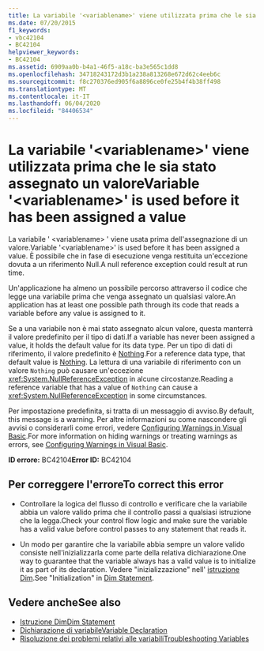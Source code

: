 ```yaml
---
title: La variabile '<variablename>' viene utilizzata prima che le sia stato assegnato un valore
ms.date: 07/20/2015
f1_keywords:
- vbc42104
- BC42104
helpviewer_keywords:
- BC42104
ms.assetid: 6909aa0b-b4a1-46f5-a18c-ba3e565c1dd8
ms.openlocfilehash: 34718243172d3b1a238a813268e672d62c4eeb6c
ms.sourcegitcommit: f8c270376ed905f6a8896ce0fe25b4f4b38ff498
ms.translationtype: MT
ms.contentlocale: it-IT
ms.lasthandoff: 06/04/2020
ms.locfileid: "84406534"
---
```

# <a name="variable-variablename-is-used-before-it-has-been-assigned-a-value"></a><span data-ttu-id="06319-102">La variabile '\<variablename>' viene utilizzata prima che le sia stato assegnato un valore</span><span class="sxs-lookup"><span data-stu-id="06319-102">Variable '\<variablename>' is used before it has been assigned a value</span></span>
<span data-ttu-id="06319-103">La variabile ' \<variablename> ' viene usata prima dell'assegnazione di un valore.</span><span class="sxs-lookup"><span data-stu-id="06319-103">Variable '\<variablename>' is used before it has been assigned a value.</span></span> <span data-ttu-id="06319-104">È possibile che in fase di esecuzione venga restituita un'eccezione dovuta a un riferimento Null.</span><span class="sxs-lookup"><span data-stu-id="06319-104">A null reference exception could result at run time.</span></span>  
  
 <span data-ttu-id="06319-105">Un'applicazione ha almeno un possibile percorso attraverso il codice che legge una variabile prima che venga assegnato un qualsiasi valore.</span><span class="sxs-lookup"><span data-stu-id="06319-105">An application has at least one possible path through its code that reads a variable before any value is assigned to it.</span></span>  
  
 <span data-ttu-id="06319-106">Se a una variabile non è mai stato assegnato alcun valore, questa manterrà il valore predefinito per il tipo di dati.</span><span class="sxs-lookup"><span data-stu-id="06319-106">If a variable has never been assigned a value, it holds the default value for its data type.</span></span> <span data-ttu-id="06319-107">Per un tipo di dati di riferimento, il valore predefinito è [Nothing](../nothing.md).</span><span class="sxs-lookup"><span data-stu-id="06319-107">For a reference data type, that default value is [Nothing](../nothing.md).</span></span> <span data-ttu-id="06319-108">La lettura di una variabile di riferimento con un valore `Nothing` può causare un'eccezione <xref:System.NullReferenceException> in alcune circostanze.</span><span class="sxs-lookup"><span data-stu-id="06319-108">Reading a reference variable that has a value of `Nothing` can cause a <xref:System.NullReferenceException> in some circumstances.</span></span>  
  
 <span data-ttu-id="06319-109">Per impostazione predefinita, si tratta di un messaggio di avviso.</span><span class="sxs-lookup"><span data-stu-id="06319-109">By default, this message is a warning.</span></span> <span data-ttu-id="06319-110">Per altre informazioni su come nascondere gli avvisi o considerarli come errori, vedere [Configuring Warnings in Visual Basic](/visualstudio/ide/configuring-warnings-in-visual-basic).</span><span class="sxs-lookup"><span data-stu-id="06319-110">For more information on hiding warnings or treating warnings as errors, see [Configuring Warnings in Visual Basic](/visualstudio/ide/configuring-warnings-in-visual-basic).</span></span>  
  
 <span data-ttu-id="06319-111">**ID errore:** BC42104</span><span class="sxs-lookup"><span data-stu-id="06319-111">**Error ID:** BC42104</span></span>  
  
## <a name="to-correct-this-error"></a><span data-ttu-id="06319-112">Per correggere l'errore</span><span class="sxs-lookup"><span data-stu-id="06319-112">To correct this error</span></span>  
  
- <span data-ttu-id="06319-113">Controllare la logica del flusso di controllo e verificare che la variabile abbia un valore valido prima che il controllo passi a qualsiasi istruzione che la legga.</span><span class="sxs-lookup"><span data-stu-id="06319-113">Check your control flow logic and make sure the variable has a valid value before control passes to any statement that reads it.</span></span>  
  
- <span data-ttu-id="06319-114">Un modo per garantire che la variabile abbia sempre un valore valido consiste nell'inizializzarla come parte della relativa dichiarazione.</span><span class="sxs-lookup"><span data-stu-id="06319-114">One way to guarantee that the variable always has a valid value is to initialize it as part of its declaration.</span></span> <span data-ttu-id="06319-115">Vedere "inizializzazione" nell' [istruzione Dim](../statements/dim-statement.md).</span><span class="sxs-lookup"><span data-stu-id="06319-115">See "Initialization" in [Dim Statement](../statements/dim-statement.md).</span></span>  
  
## <a name="see-also"></a><span data-ttu-id="06319-116">Vedere anche</span><span class="sxs-lookup"><span data-stu-id="06319-116">See also</span></span>

- [<span data-ttu-id="06319-117">Istruzione Dim</span><span class="sxs-lookup"><span data-stu-id="06319-117">Dim Statement</span></span>](../statements/dim-statement.md)
- [<span data-ttu-id="06319-118">Dichiarazione di variabile</span><span class="sxs-lookup"><span data-stu-id="06319-118">Variable Declaration</span></span>](../../programming-guide/language-features/variables/variable-declaration.md)
- [<span data-ttu-id="06319-119">Risoluzione dei problemi relativi alle variabili</span><span class="sxs-lookup"><span data-stu-id="06319-119">Troubleshooting Variables</span></span>](../../programming-guide/language-features/variables/troubleshooting-variables.md)
